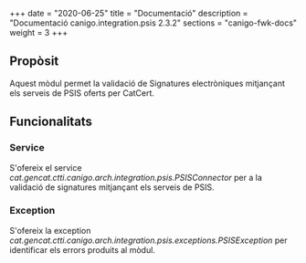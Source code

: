 +++
date        = "2020-06-25"
title       = "Documentació"
description = "Documentació canigo.integration.psis 2.3.2"
sections    = "canigo-fwk-docs"
weight      = 3
+++

## Propòsit

Aquest mòdul permet la validació de Signatures electròniques mitjançant els serveis de PSIS oferts per CatCert.

## Funcionalitats

### Service

S'ofereix el service *cat.gencat.ctti.canigo.arch.integration.psis.PSISConnector* per a la validació de signatures mitjançant els serveis de PSIS.

### Exception

S'ofereix la exception *cat.gencat.ctti.canigo.arch.integration.psis.exceptions.PSISException* per identificar els errors produits al mòdul.
